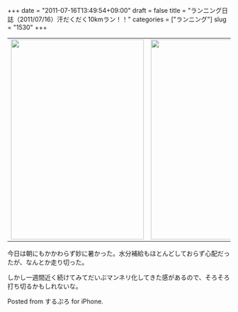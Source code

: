 +++
date = "2011-07-16T13:49:54+09:00"
draft = false
title = "ランニング日誌（2011/07/16）汗だくだく10kmラン！！"
categories = ["ランニング"]
slug = "1530"
+++

<!--more-->
<table>
<tr>
<td>
<img src="https://knk-n.com/images/2011/07/slooProImg_20110716134251.png" alt="" width="300" height="450" class="slooProImg" /></td>
<td>
<img alt="" src="https://knk-n.com/images/2011/07/slooProImg_20110716134307.png" width="300" height="450" class="slooProImg" /></td>
</tr>
</table>

今日は朝にもかかわらず妙に暑かった。水分補給もほとんどしておらず心配だったが、なんとか走り切った。

しかし一週間近く続けてみてだいぶマンネリ化してきた感があるので、そろそろ打ち切るかもしれないな。


Posted from するぷろ for iPhone.
